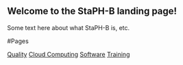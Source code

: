 ## Welcome to the StaPH-B landing page!

Some text here about what StaPH-B is, etc.

#Pages

[Quality](https://staph-b.github.io/pages/quality.html)
[Cloud Computing](https://staph-b.github.io/pages/cloud-computing.html)
[Software](https://staph-b.github.io/pages/software.html)
[Training](https://staph-b.github.io/pages/training.html)
